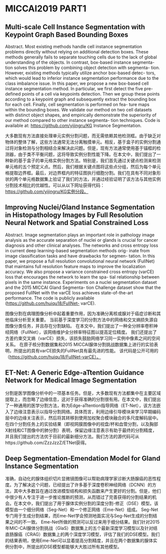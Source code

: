 # MICCAI2019 PART1

## Multi-scale Cell Instance Segmentation with Keypoint Graph Based Bounding Boxes
Abstract. Most existing methods handle cell instance segmentation problems directly without relying on additional detection boxes. These methods generally fails to separate touching cells due to the lack of global understanding of the objects. In contrast, box-based instance segmenta- tion solves this problem by combining object detection with segmenta- tion. However, existing methods typically utilize anchor box-based detec- tors, which would lead to inferior instance segmentation performance due to the class imbalance issue. In this paper, we propose a new box-based cell instance segmentation method. In particular, we first detect the five pre-defined points of a cell via keypoints detection. Then we group these points according to a keypoint graph and subsequently extract the bounding box for each cell. Finally, cell segmentation is performed on fea- ture maps within the bounding boxes. We validate our method on two cell datasets with distinct object shapes, and empirically demonstrate the superiority of our method compared to other instance segmenta- tion techniques. Code is available at: https://github.com/yijingru/KG Instance Segmentation.

大多数现有方法直接处理单元实例分割问题，而无需依赖其他检测框。由于缺乏对物体的整体了解，这些方法通常无法分离触摸单元。相反，基于盒子的实例分割通过将对象检测与分割相结合来解决此问题。但是，现有方法通常使用基于锚框的检测器，由于类不平衡问题，这将导致实例分割性能下降。在本文中，我们提出了一种新的基于盒子的单元格实例分割方法。特别是，我们首先通过关键点检测来检测单元格的五个预定义点。然后，我们根据关键点图将这些点分组，然后为每个单元格提取边界框。最后，对边界框内的特征图执行细胞分割。我们在具有不同对象形状的两个单元格数据集上验证了我们的方法，并通过经验证明了该方法与其他实例分割技术相比的优越性。可以从以下网址获得代码：https://github.com/yijingru/KG实例分段。


## Improving Nuclei/Gland Instance Segmentation in Histopathology Images by Full Resolution Neural Network and Spatial Constrained Loss

Abstract. Image segmentation plays an important role in pathology image analysis as the accurate separation of nuclei or glands is crucial for cancer diagnosis and other clinical analyses. The networks and cross entropy loss in current deep learning-based segmentation methods orig- inate from image classification tasks and have drawbacks for segmen- tation. In this paper, we propose a full resolution convolutional neural network (FullNet) that maintains full resolution feature maps to improve the localization accuracy. We also propose a variance constrained cross entropy (varCE) loss that encourages the network to learn the spa- tial relationship between pixels in the same instance. Experiments on a nuclei segmentation dataset and the 2015 MICCAI Gland Segmenta- tion Challenge dataset show that the proposed FullNet with the varCE loss achieves state-of-the-art performance. The code is publicly available (https://github.com/huiqu18/FullNet- varCE).


图像分割在病理图像分析中起着重要作用，因为准确分离核或腺对于癌症诊断和其他临床分析至关重要。 当前基于深度学习的分割方法中的网络和交叉熵损失源自图像分类任务，并且存在分割缺陷。 在本文中，我们提出了一种全分辨率卷积神经网络（FullNet），该网络维护全分辨率特征图以提高定位精度。 我们还提出了方差约束交叉熵（varCE）损失，该损失鼓励网络学习同一实例中像素之间的空间关系。 在原子核分割数据集和2015 MICCAI腺体分割挑战数据集上进行的实验表明，所提出的具有varCE损失的FullNet具有最先进的性能。 该代码是公开可用的（https://github.com/huiqu18/FullNet-varCE）。


## ET-Net: A Generic Edge-aTtention Guidance Network for Medical Image Segmentation
分割是医学图像分析中的一项基本任务。但是，大多数现有方法都集中在主要区域提取上，而忽略了边缘信息，这对于获得准确的分割很有用。在本文中，我们提出了一种通用的医学分割方法，称为Edge-aTtention指导网络（ET-Net），该方法嵌入了边缘注意表示以指导分割网络。具体而言，利用边缘引导模块来学习早期编码层中的边缘关注表示，然后将其转移到使用加权聚合模块融合的多尺度解码层中。在四个分割任务上的实验结果（即视网膜图像中的视盘/杯和血管分割，以及胸部X射线和CT图像中的肺分割）表明，保留边缘注意表示有助于最终的分割精度，并且我们提出的方法优于目前的最新细分方法。我们方法的源代码可从https://github.com/ZzzJzzZ/ETNet获得。

## Deep Segmentation-Emendation Model for Gland Instance Segmentation
准确，自动化的腺体组织切片显微镜图像可以帮助病理学家诊断大肠腺癌的恶性程度。为了解决这个问题，已经提出了许多基于深度卷积神经网络（DCNN）的方法，其中大多数旨在通过改进模型结构和损失函数来产生更好的分割。但是，他们中很少有人专注于进一步推论推断的预测，从而错过了完善获得的分割结果的机会。在本文中，我们提出了用于腺体实例分割的深度分割-修正（DSE）模型。该模型由一个细分网络（Seg-Net）和一个修正网络（Eme-Net）组成。 Seg-Net专门用于生成分割结果，而Eme-Net学会预测地面实况与Seg-Net生成的分割结果之间的不一致。 Eme-Net所做的预测可以反过来用于细分结果。我们针对2015年MIC-CAI腺体分割挑战（GlaS）数据集上的五个最新深度学习模型以及针对结直肠腺癌（CRAG）数据集上的两个深度学习模型，评估了我们的DSE模型。我们的结果表明，使用Eme-Net可以显着提高分割精度，并且在两个数据集的腺体实例分割中，所提出的DSE模型都能够大大胜过所有其他模型。